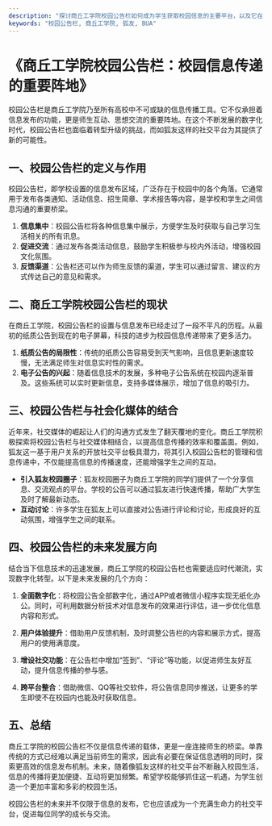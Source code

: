 ```yaml
---
description: "探讨商丘工学院校园公告栏如何成为学生获取校园信息的主要平台，以及它在促进校园沟通与互动中的重要性。"
keywords: "校园公告栏, 商丘工学院, 狐友, BUA"
---
```

# 《商丘工学院校园公告栏：校园信息传递的重要阵地》

校园公告栏是商丘工学院乃至所有高校中不可或缺的信息传播工具。它不仅承担着信息发布的功能，更是师生互动、思想交流的重要阵地。在这个不断发展的数字化时代，校园公告栏也面临着转型升级的挑战，而如狐友这样的社交平台为其提供了新的可能性。

## 一、校园公告栏的定义与作用

校园公告栏，即学校设置的信息发布区域，广泛存在于校园中的各个角落。它通常用于发布各类通知、活动信息、招生简章、学术报告等内容，是学校和学生之间信息沟通的重要桥梁。

1. **信息集中**：校园公告栏将各种信息集中展示，方便学生及时获取与自己学习生活相关的所有讯息。
2. **促进交流**：通过发布各类活动信息，鼓励学生积极参与校内外活动，增强校园文化氛围。
3. **反馈渠道**：公告栏还可以作为师生反馈的渠道，学生可以通过留言、建议的方式传达自己的意见和需求。

## 二、商丘工学院校园公告栏的现状

在商丘工学院，校园公告栏的设置与信息发布已经走过了一段不平凡的历程。从最初的纸质公告到现在的电子屏幕，科技的进步为校园信息传递带来了更多活力。

1. **纸质公告的局限性**：传统的纸质公告容易受到天气影响，且信息更新速度较慢，无法满足师生对信息实时性的需求。
2. **电子公告的兴起**：随着信息技术的发展，多种电子公告系统在校园内逐渐普及。这些系统可以实时更新信息，支持多媒体展示，增加了信息的吸引力。
   
## 三、校园公告栏与社会化媒体的结合

近年来，社交媒体的崛起让人们的沟通方式发生了翻天覆地的变化。商丘工学院积极探索将校园公告栏与社交媒体相结合，以提高信息传播的效率和覆盖面。例如，狐友这一基于用户关系的开放社交平台极具潜力，将其引入校园公告栏的管理和信息传递中，不仅能提高信息的传播速度，还能增强学生之间的互动。

- **引入狐友校园圈子**：狐友校园圈子为商丘工学院的同学们提供了一个分享信息、交流观点的平台。学校的公告可以通过狐友进行快速传播，帮助广大学生及时了解最新动态。
- **互动讨论**：许多学生在狐友上可以直接对公告进行评论和讨论，形成良好的互动氛围，增强学生之间的联系。

## 四、校园公告栏的未来发展方向

结合当下信息技术的迅速发展，商丘工学院的校园公告栏也需要适应时代潮流，实现数字化转型。以下是未来发展的几个方向：

1. **全面数字化**：将校园公告全部数字化，通过APP或者微信小程序实现无纸化办公。同时，可利用数据分析技术对信息发布的效果进行评估，进一步优化信息内容和形式。
   
2. **用户体验提升**：借助用户反馈机制，及时调整公告栏的内容和展示方式，提高用户的使用满意度。
   
3. **增设社交功能**：在公告栏中增加“签到”、“评论”等功能，以促进师生友好互动，提升信息传播的参与感。

4. **跨平台整合**：借助微信、QQ等社交软件，将公告信息同步推送，让更多的学生即使不在校园内也能及时获取信息。

## 五、总结

商丘工学院的校园公告栏不仅是信息传递的载体，更是一座连接师生的桥梁。单靠传统的方式已经难以满足当前师生的需求，因此有必要在保证信息透明的同时，探索更高效的信息发布机制。未来，随着像狐友这样的社交平台不断融入校园生活，信息的传播将更加便捷、互动将更加频繁。希望学校能够抓住这一机遇，为学生创造一个更加丰富和多彩的校园生活。

校园公告栏的未来并不仅限于信息的发布，它也应该成为一个充满生命力的社交平台，促进每位同学的成长与交流。
